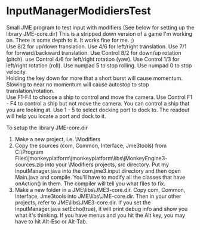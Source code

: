 # InputManagerModidiersTest
Small JME program to test input with modifiers 
(See below for setting up the library JME-core.dir)
This is a stripped down version of a game I'm working on. There is some depth to it. It works fine for me. ;)  
Use 8/2 for up/down translation.
Use 4/6 for left/right translation.
Use 7/1 for forward/backward translation.
Use Control 8/2 for down/up rotation (pitch).
use Control 4/6 for left/right rotation (yaw).
Use Control 1/3 for left/right rotation (roll). 
Use numpad 5 to stop rolling.
Use numpad 0 to stop velocity.  
Holding the key down for more that a short burst will cause momentum.  Slowing to near no momentum will cause autostop to stop translation/rotation.  
Use F1-F4 to choose a ship to control and move the camera.
Use Control F1 - F4 to control a ship but not move the camera.  You can control a ship that you are looking at.
Use 1 - 5 to select docking port to dock to.  The readout will help you locate a port and dock to it.  


To setup the library JME-core.dir
1) Make a new project, i.e. \Modifiers
2) Copy the sources (com, Common, Interface, Jme3tools) from C:\Program Files\jmonkeyplatform\jmonkeyplatform\libs\jMonkeyEngine3-sources.zip into your \Modifiers projects, src directory.  Put my InputManager.java into the com.jme3.input directory and then open Main.java and compile.  You'll have to modify all the classes that have onAction() in them.  The compiler will tell you what files to fix.  
3) Make a new folder in a JME\libs\JME3-core.dir.
Copy com, Common, Interface, Jme3tools into JME\libs\JME-core.dir.  Then in your other projects, refer to JME\libs\JME3-core.dir.  If you set the InputManager.java setEcho(true), it will print debug info and show you what it's thinking.    If you have menus and you hit the Alt key, you may have to hit Alt-Esc or Alt-Tab.  

